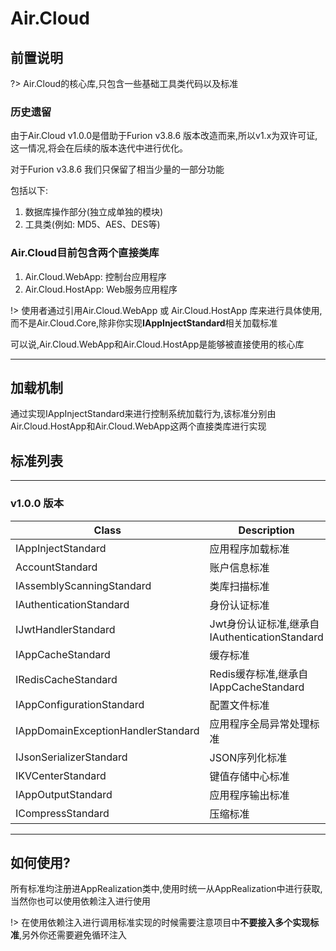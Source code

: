 # Air.Cloud

## 前置说明
?> Air.Cloud的核心库,只包含一些基础工具类代码以及标准

### 历史遗留
由于Air.Cloud v1.0.0是借助于Furion v3.8.6 版本改造而来,所以v1.x为双许可证,这一情况,将会在后续的版本迭代中进行优化。

对于Furion v3.8.6 我们只保留了相当少量的一部分功能

包括以下:
1. 数据库操作部分(独立成单独的模块)
2. 工具类(例如: MD5、AES、DES等)


### Air.Cloud目前包含两个直接类库

1. Air.Cloud.WebApp:
    控制台应用程序
2. Air.Cloud.HostApp:
    Web服务应用程序

!> 使用者通过引用Air.Cloud.WebApp 或 Air.Cloud.HostApp 库来进行具体使用,而不是Air.Cloud.Core,除非你实现<strong>IAppInjectStandard</strong>相关加载标准

可以说,Air.Cloud.WebApp和Air.Cloud.HostApp是能够被直接使用的核心库

---

## 加载机制
通过实现IAppInjectStandard来进行控制系统加载行为,该标准分别由Air.Cloud.HostApp和Air.Cloud.WebApp这两个直接类库进行实现
## 标准列表
---
### v1.0.0 版本
| Class      | Description |
| ----------- | ----------- |
| IAppInjectStandard      | 应用程序加载标准       |
| AccountStandard   | 账户信息标准        |
| IAssemblyScanningStandard   | 类库扫描标准        |
| IAuthenticationStandard   | 身份认证标准        |
| IJwtHandlerStandard   | Jwt身份认证标准,继承自IAuthenticationStandard        |
| IAppCacheStandard   | 缓存标准        |
| IRedisCacheStandard   | Redis缓存标准,继承自IAppCacheStandard        |
| IAppConfigurationStandard   | 配置文件标准        |
| IAppDomainExceptionHandlerStandard   | 应用程序全局异常处理标准        |
| IJsonSerializerStandard   | JSON序列化标准        |
| IKVCenterStandard   | 键值存储中心标准        |
| IAppOutputStandard   | 应用程序输出标准        |
| ICompressStandard   | 压缩标准        |


---
## 如何使用?

所有标准均注册进AppRealization类中,使用时统一从AppRealization中进行获取,当然你也可以使用依赖注入进行使用

!> 在使用依赖注入进行调用标准实现的时候需要注意项目中<strong>不要接入多个实现标准</strong>,另外你还需要避免循环注入
